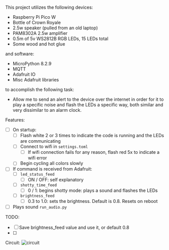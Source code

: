 This project utilizes the following devices:
- Raspberry Pi Pico W
- Bottle of Crown Royale
- 2.5w speaker (pulled from an old laptop)
- PAM8302A 2.5w amplifier
- 0.5m of 5v WS2812B RGB LEDs, 15 LEDs total
- Some wood and hot glue

and software:
- MicroPython 8.2.9
- MQTT
- Adafruit IO
- Misc Adafruit libraries
  
to accomplish the following task:
- Allow me to send an alert to the device over the internet in order for it to play a specific noise and flash the LEDs a specific way, both similar and very dissimilar to an alarm clock.

Features:
- [ ] On startup:
  - [ ] Flash white 2 or 3 times to indicate the code is running and the LEDs are communicating
  - [ ] Connect to wifi in `settings.toml`
    - [ ] If wifi connection fails for any reason, flash red 5x to indicate a wifi error
  - [ ] Begin cycling all colors slowly
- [ ] If command is received from Adafruit:
  - [ ] `led_status_feed`
    - [ ] ON / OFF: self explanatory
  - [ ] `shotty_time_feed`
    - [ ] 0 / 1: begins shotty mode: plays a sound and flashes the LEDs
  - [ ] `brightness_feed`
    - [ ] 0.3 to 1.0: sets the brightness. Default is 0.8. Resets on reboot
- [ ] Plays sound `run_audio.py`

TODO:
- [ ] Save brightness_feed value and use it, or default 0.8
- [ ] 

Circuit:
![circuit](https://github.com/corey-schneider/pico-crown/assets/35932803/fe5d0307-3076-488f-9792-9d5ff8ff44d9)
